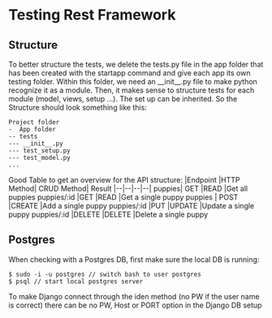 # Testing Rest Framework

## Structure
To better structure the tests, we delete the tests.py file in the app folder that has been created with the startapp command and give each app its own testing folder. Within this folder, we need an \_\_init__.py file to make python recognize it as a module. Then, it makes sense to structure tests for each module (model, views, setup ...). The set up can be inherited. So the Structure should look something like this:

    Project folder
    -  App folder
    -- tests
    --- __init__.py
    --- test_setup.py
    --- test_model.py
    ...
  

Good Table to get an overview for the API structure:
|Endpoint 	|HTTP Method| 	CRUD Method| 	Result
|--|--|--|--|
puppies| 	GET 	|READ 	|Get all puppies
puppies/:id 	|GET 	|READ 	|Get a single puppy
puppies |	POST 	|CREATE 	|Add a single puppy
puppies/:id 	|PUT 	|UPDATE 	|Update a single puppy
puppies/:id 	|DELETE 	|DELETE 	|Delete a single puppy

## Postgres
When checking with a Postgres DB, first make sure the local DB is running:

    $ sudo -i -u postgres // switch bash to user postgres
    $ psql // start local postgres server

To make Django connect through the iden method (no PW if the user name is correct) there can be no PW, Host or PORT option in the Django DB setup
<!--stackedit_data:
eyJoaXN0b3J5IjpbMTAzNDAxMzYwMiwxMTIzNTAzMTQyLC0xOT
U2ODE0NDY3LDYxNDQ1OTcwNiwtNzQ4ODE1OTFdfQ==
-->